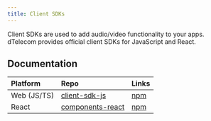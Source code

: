 ```yaml
---
title: Client SDKs
---
```


Client SDKs are used to add audio/video functionality to your apps. dTelecom provides official client SDKs for JavaScript and React.

## Documentation

| Platform            | Repo                                                         | Links                                                        |
| :------------------ | :----------------------------------------------------------- | :----------------------------------------------------------- |
| Web (JS/TS)         | [client-sdk-js](https://github.com/dTelecom/client-sdk-js)    | [npm](https://www.npmjs.com/package/@dtelecom/livekit-client) |
| React               | [components-react](https://github.com/dTelecom/components-js)    | [npm](https://www.npmjs.com/package/@dtelecom/components-react)           |
